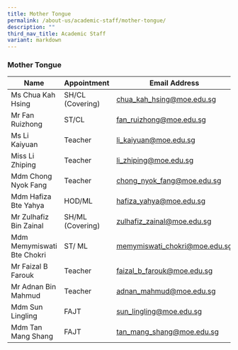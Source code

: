 ```yaml
---
title: Mother Tongue
permalink: /about-us/academic-staff/mother-tongue/
description: ""
third_nav_title: Academic Staff
variant: markdown
---
```

### **Mother Tongue**

| Name | Appointment |  Email Address |
|---|---|---|
| Ms Chua Kah Hsing | SH/CL (Covering) | [chua_kah_hsing@moe.edu.sg](mailto:chua_kah_hsing@moe.edu.sg) |
| Mr Fan Ruizhong | ST/CL          | [fan_ruizhong@moe.edu.sg](mailto:fan_ruizhong@moe.edu.sg) |
| Ms Li Kaiyuan | Teacher | [li_kaiyuan@moe.edu.sg](mailto:li_kaiyuan@moe.edu.sg) |
| Miss Li Zhiping | Teacher | [li_zhiping@moe.edu.sg](mailto:li_zhiping@moe.edu.sg) |
| Mdm Chong Nyok Fang | Teacher | [chong_nyok_fang@moe.edu.sg](mailto:chong_nyok_fang@moe.edu.sg) |
| Mdm Hafiza Bte Yahya | HOD/ML | [hafiza_yahya@moe.edu.sg](mailto:hafiza_yahya@moe.edu.sg) |
| Mr Zulhafiz Bin Zainal | SH/ML (Covering) | [zulhafiz_zainal@moe.edu.sg](mailto:zulhafiz_zainal@moe.edu.sg) |
| Mdm Memymiswati Bte Chokri | ST/ ML | [memymiswati_chokri@moe.edu.sg](mailto:memymiswati_chokri@moe.edu.sg) |
| Mr Faizal B Farouk | Teacher | [faizal_b_farouk@moe.edu.sg](mailto:faizal_b_farouk@moe.edu.sg) |
| Mr Adnan Bin Mahmud | Teacher | [adnan_mahmud@moe.edu.sg](mailto:adnan_mahmud@moe.edu.sg) |
| Mdm Sun Lingling | FAJT | [sun_lingling@moe.edu.sg](mailto:sun_lingling@moe.edu.sg) |
| Mdm Tan Mang Shang | FAJT | [tan_mang_shang@moe.edu.sg](mailto:neo_kai_sheng@moe.edu.sg) |